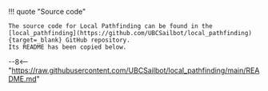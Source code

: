 !!! quote "Source code"

    The source code for Local Pathfinding can be found in the
    [local_pathfinding](https://github.com/UBCSailbot/local_pathfinding){target=_blank} GitHub repository.
    Its README has been copied below.

--8<-- "https://raw.githubusercontent.com/UBCSailbot/local_pathfinding/main/README.md"
